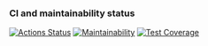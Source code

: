 
### CI and maintainability status

[![Actions Status](https://github.com/sergi-Jr/smart-community/actions/workflows/main.yml/badge.svg)](https://github.com/sergi-Jr/smart-community/actions)
[![Maintainability](https://api.codeclimate.com/v1/badges/9d043e45d236fee2271b/maintainability)](https://codeclimate.com/github/sergi-Jr/smart-community/maintainability)
[![Test Coverage](https://api.codeclimate.com/v1/badges/9d043e45d236fee2271b/test_coverage)](https://codeclimate.com/github/sergi-Jr/smart-community/test_coverage)